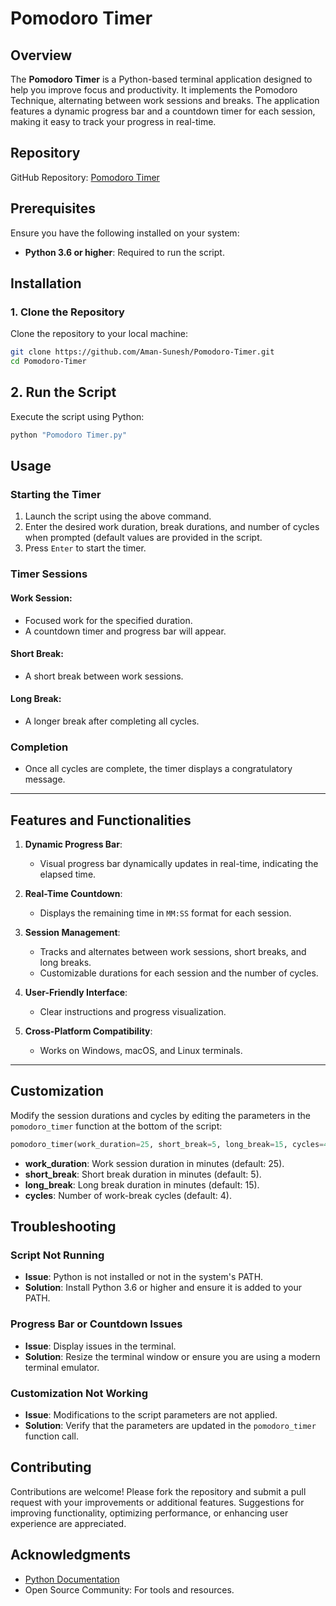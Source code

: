 # Pomodoro Timer

## Overview

The **Pomodoro Timer** is a Python-based terminal application designed to help you improve focus and productivity. It implements the Pomodoro Technique, alternating between work sessions and breaks. The application features a dynamic progress bar and a countdown timer for each session, making it easy to track your progress in real-time.

## Repository

GitHub Repository: [Pomodoro Timer](https://github.com/Aman-Sunesh/Pomodoro-Timer)

## Prerequisites

Ensure you have the following installed on your system:

- **Python 3.6 or higher**: Required to run the script.

## Installation

### 1. Clone the Repository
Clone the repository to your local machine:
```bash
git clone https://github.com/Aman-Sunesh/Pomodoro-Timer.git
cd Pomodoro-Timer
```

## 2. Run the Script
Execute the script using Python:

```bash
python "Pomodoro Timer.py"
```

## Usage

### Starting the Timer
1. Launch the script using the above command.
2. Enter the desired work duration, break durations, and number of cycles when prompted (default values are provided in the script.
3. Press `Enter` to start the timer.

### Timer Sessions
#### Work Session:
- Focused work for the specified duration.
- A countdown timer and progress bar will appear.

#### Short Break:
- A short break between work sessions.

#### Long Break:
- A longer break after completing all cycles.

### Completion
- Once all cycles are complete, the timer displays a congratulatory message.

---

## Features and Functionalities

1. **Dynamic Progress Bar**:
   - Visual progress bar dynamically updates in real-time, indicating the elapsed time.

2. **Real-Time Countdown**:
   - Displays the remaining time in `MM:SS` format for each session.

3. **Session Management**:
   - Tracks and alternates between work sessions, short breaks, and long breaks.
   - Customizable durations for each session and the number of cycles.

4. **User-Friendly Interface**:
   - Clear instructions and progress visualization.

5. **Cross-Platform Compatibility**:
   - Works on Windows, macOS, and Linux terminals.

---

## Customization

Modify the session durations and cycles by editing the parameters in the `pomodoro_timer` function at the bottom of the script:

```python
pomodoro_timer(work_duration=25, short_break=5, long_break=15, cycles=4)
```
- **work_duration**: Work session duration in minutes (default: 25).  
- **short_break**: Short break duration in minutes (default: 5).  
- **long_break**: Long break duration in minutes (default: 15).  
- **cycles**: Number of work-break cycles (default: 4).  

## Troubleshooting

### Script Not Running
- **Issue**: Python is not installed or not in the system's PATH.  
- **Solution**: Install Python 3.6 or higher and ensure it is added to your PATH.  

### Progress Bar or Countdown Issues
- **Issue**: Display issues in the terminal.  
- **Solution**: Resize the terminal window or ensure you are using a modern terminal emulator.  

### Customization Not Working
- **Issue**: Modifications to the script parameters are not applied.  
- **Solution**: Verify that the parameters are updated in the `pomodoro_timer` function call.  

## Contributing
Contributions are welcome! Please fork the repository and submit a pull request with your improvements or additional features. Suggestions for improving functionality, optimizing performance, or enhancing user experience are appreciated.

## Acknowledgments
- [Python Documentation](https://docs.python.org/3/)  
- Open Source Community: For tools and resources.
